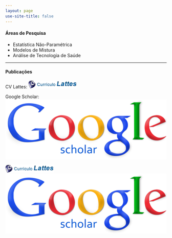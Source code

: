 ```yaml
---
layout: page
use-site-title: false
---
```


<link rel="stylesheet" href="https://use.fontawesome.com/releases/v5.2.0/css/all.css" integrity="sha384-hWVjflwFxL6sNzntih27bfxkr27PmbbK/iSvJ+a4+0owXq79v+lsFkW54bOGbiDQ" crossorigin="anonymous">

#### <i class="fas fa-chart-bar"></i> Áreas de Pesquisa

* Estatística Não-Paramétrica
* Modelos de Mistura
* Análise de Tecnologia de Saúde

----

#### <i class="fas fa-book"></i> Publicações

CV Lattes: <a href="http://lattes.cnpq.br/1292097563479677"><img src="img/lattes-logo.png" title="Abrir CV Lattes"></a>

Google Scholar: <a href="https://scholar.google.com.br/citations?user=LYV5EJgAAAAJ&hl=en"><img src="img/Google_Scholar_logo.png" title="Abrir Google Scholar"></a>


![](img/lattes-logo.png)    ![](img/Google_Scholar_logo.png)